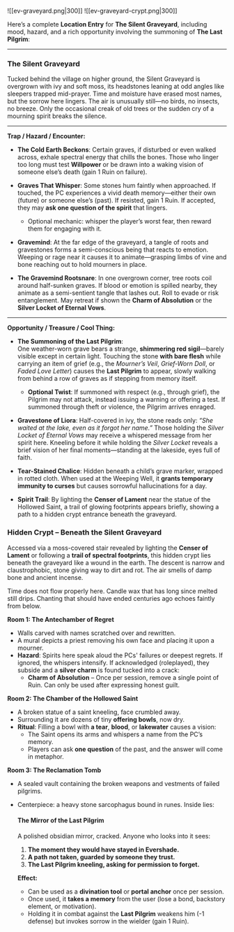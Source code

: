 ![[ev-graveyard.png|300]]  ![[ev-graveyard-crypt.png|300]]

Here’s a complete **Location Entry** for **The Silent Graveyard**, including mood, hazard, and a rich opportunity involving the summoning of **The Last Pilgrim**:

---

### **The Silent Graveyard**

Tucked behind the village on higher ground, the Silent Graveyard is overgrown with ivy and soft moss, its headstones leaning at odd angles like sleepers trapped mid-prayer. Time and moisture have erased most names, but the sorrow here lingers. The air is unusually still—no birds, no insects, no breeze. Only the occasional creak of old trees or the sudden cry of a mourning spirit breaks the silence.

---

**Trap / Hazard / Encounter:**

- **The Cold Earth Beckons**: Certain graves, if disturbed or even walked across, exhale spectral energy that chills the bones. Those who linger too long must test **Willpower** or be drawn into a waking vision of someone else’s death (gain 1 Ruin on failure).
- **Graves That Whisper**: Some stones hum faintly when approached. If touched, the PC experiences a vivid death memory—either their own (future) or someone else’s (past). If resisted, gain 1 Ruin. If accepted, they may **ask one question of the spirit** that lingers.
	- Optional mechanic: whisper the player’s worst fear, then reward them for engaging with it.
    
- **Gravemind**: At the far edge of the graveyard, a tangle of roots and gravestones forms a semi-conscious being that reacts to emotion. Weeping or rage near it causes it to animate—grasping limbs of vine and bone reaching out to hold mourners in place.
- **The Gravemind Rootsnare**: In one overgrown corner, tree roots coil around half-sunken graves. If blood or emotion is spilled nearby, they animate as a semi-sentient tangle that lashes out. Roll to evade or risk entanglement. May retreat if shown the **Charm of Absolution** or the **Silver Locket of Eternal Vows**.    

---

**Opportunity / Treasure / Cool Thing:**

- **The Summoning of the Last Pilgrim**:  
    One weather-worn grave bears a strange, **shimmering red sigil**—barely visible except in certain light. Touching the stone **with bare flesh** while carrying an item of grief (e.g., the _Mourner’s Veil_, _Grief-Worn Doll_, or _Faded Love Letter_) causes the **Last Pilgrim** to appear, slowly walking from behind a row of graves as if stepping from memory itself.
    
    - **Optional Twist**: If summoned with respect (e.g., through grief), the Pilgrim may not attack, instead issuing a warning or offering a test. If summoned through theft or violence, the Pilgrim arrives enraged.
        
- **Gravestone of Liora**: Half-covered in ivy, the stone reads only: _“She waited at the lake, even as it forgot her name.”_ Those holding the _Silver Locket of Eternal Vows_ may receive a whispered message from her spirit here. Kneeling before it while holding the _Silver Locket_ reveals a brief vision of her final moments—standing at the lakeside, eyes full of faith.
- **Tear-Stained Chalice**: Hidden beneath a child’s grave marker, wrapped in rotted cloth. When used at the Weeping Well, it **grants temporary immunity to curses** but causes sorrowful hallucinations for a day.    
- **Spirit Trail**: By lighting the **Censer of Lament** near the statue of the Hollowed Saint, a trail of glowing footprints appears briefly, showing a path to a hidden crypt entrance beneath the graveyard.    

### Hidden Crypt – Beneath the Silent Graveyard

Accessed via a moss-covered stair revealed by lighting the **Censer of Lament** or following a **trail of spectral footprints**, this hidden crypt lies beneath the graveyard like a wound in the earth. The descent is narrow and claustrophobic, stone giving way to dirt and rot. The air smells of damp bone and ancient incense.

Time does not flow properly here. Candle wax that has long since melted still drips. Chanting that should have ended centuries ago echoes faintly from below.

**Room 1: The Antechamber of Regret**
- Walls carved with names scratched over and rewritten.    
- A mural depicts a priest removing his own face and placing it upon a mourner.    
- **Hazard**: Spirits here speak aloud the PCs' failures or deepest regrets. If ignored, the whispers intensify. If acknowledged (roleplayed), they subside and a **silver charm** is found tucked into a crack:    
    - **Charm of Absolution** – Once per session, remove a single point of Ruin. Can only be used after expressing honest guilt.

**Room 2: The Chamber of the Hollowed Saint**
- A broken statue of a saint kneeling, face crumbled away.    
- Surrounding it are dozens of tiny **offering bowls**, now dry.    
- **Ritual**: Filling a bowl with **a tear**, **blood**, or **lakewater** causes a vision:    
    - The Saint opens its arms and whispers a name from the PC’s memory.        
    - Players can ask **one question** of the past, and the answer will come in metaphor.

**Room 3: The Reclamation Tomb**

- A sealed vault containing the broken weapons and vestments of failed pilgrims.    
- Centerpiece: a heavy stone sarcophagus bound in runes. Inside lies:
    
    #### **The Mirror of the Last Pilgrim**
    
    A polished obsidian mirror, cracked. Anyone who looks into it sees:    
    1. **The moment they would have stayed in Evershade.**        
    2. **A path not taken, guarded by someone they trust.**        
    3. **The Last Pilgrim kneeling, asking for permission to forget.**        
    
    **Effect:**    
    - Can be used as a **divination tool** or **portal anchor** once per session.        
    - Once used, it **takes a memory** from the user (lose a bond, backstory element, or motivation).        
    - Holding it in combat against the **Last Pilgrim** weakens him (-1 defense) but invokes sorrow in the wielder (gain 1 Ruin).        
